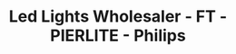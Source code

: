 ---
title: "Led Lights Wholesaler - FT - PIERLITE - Philips"
url: /karachi/led-lights-wholesaler-ft-pierlite-philips/
shop: shop
---